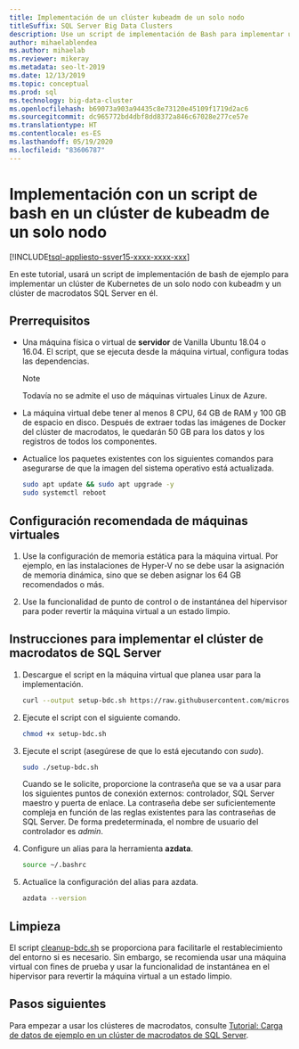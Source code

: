```yaml
---
title: Implementación de un clúster kubeadm de un solo nodo
titleSuffix: SQL Server Big Data Clusters
description: Use un script de implementación de Bash para implementar un clúster de macrodatos de SQL Server 2019 en un clúster de kubeadm de un solo nodo.
author: mihaelablendea
ms.author: mihaelab
ms.reviewer: mikeray
ms.metadata: seo-lt-2019
ms.date: 12/13/2019
ms.topic: conceptual
ms.prod: sql
ms.technology: big-data-cluster
ms.openlocfilehash: b69073a903a94435c8e73120e45109f1719d2ac6
ms.sourcegitcommit: dc965772bd4dbf8dd8372a846c67028e277ce57e
ms.translationtype: HT
ms.contentlocale: es-ES
ms.lasthandoff: 05/19/2020
ms.locfileid: "83606787"
---
```

# <a name="deploy-with-a-bash-script-to-a-single-node-kubeadm-cluster"></a>Implementación con un script de bash en un clúster de kubeadm de un solo nodo

[!INCLUDE[tsql-appliesto-ssver15-xxxx-xxxx-xxx](../includes/tsql-appliesto-ssver15-xxxx-xxxx-xxx.md)]

En este tutorial, usará un script de implementación de bash de ejemplo para implementar un clúster de Kubernetes de un solo nodo con kubeadm y un clúster de macrodatos SQL Server en él.

## <a name="prerequisites"></a>Prerrequisitos

- Una máquina física o virtual de **servidor** de Vanilla Ubuntu 18.04 o 16.04. El script, que se ejecuta desde la máquina virtual, configura todas las dependencias.

  > [!NOTE]
  > Todavía no se admite el uso de máquinas virtuales Linux de Azure.

- La máquina virtual debe tener al menos 8 CPU, 64 GB de RAM y 100 GB de espacio en disco. Después de extraer todas las imágenes de Docker del clúster de macrodatos, le quedarán 50 GB para los datos y los registros de todos los componentes.

- Actualice los paquetes existentes con los siguientes comandos para asegurarse de que la imagen del sistema operativo está actualizada.

   ``` bash
   sudo apt update && sudo apt upgrade -y
   sudo systemctl reboot
   ```

## <a name="recommended-virtual-machine-settings"></a>Configuración recomendada de máquinas virtuales

1. Use la configuración de memoria estática para la máquina virtual. Por ejemplo, en las instalaciones de Hyper-V no se debe usar la asignación de memoria dinámica, sino que se deben asignar los 64 GB recomendados o más.

1. Use la funcionalidad de punto de control o de instantánea del hipervisor para poder revertir la máquina virtual a un estado limpio.


## <a name="instructions-to-deploy-sql-server-big-data-cluster"></a>Instrucciones para implementar el clúster de macrodatos de SQL Server

1. Descargue el script en la máquina virtual que planea usar para la implementación.

   ```bash
   curl --output setup-bdc.sh https://raw.githubusercontent.com/microsoft/sql-server-samples/master/samples/features/sql-big-data-cluster/deployment/kubeadm/ubuntu-single-node-vm/setup-bdc.sh
   ```

2. Ejecute el script con el siguiente comando.

   ```bash
   chmod +x setup-bdc.sh
   ```

3. Ejecute el script (asegúrese de que lo está ejecutando con *sudo*).

   ```bash
   sudo ./setup-bdc.sh
   ```

   Cuando se le solicite, proporcione la contraseña que se va a usar para los siguientes puntos de conexión externos: controlador, SQL Server maestro y puerta de enlace. La contraseña debe ser suficientemente compleja en función de las reglas existentes para las contraseñas de SQL Server. De forma predeterminada, el nombre de usuario del controlador es *admin*.

4. Configure un alias para la herramienta **azdata**.

   ```bash
   source ~/.bashrc
   ```

5. Actualice la configuración del alias para azdata.

   ```bash
   azdata --version
   ```

## <a name="cleanup"></a>Limpieza

El script [cleanup-bdc.sh](https://raw.githubusercontent.com/microsoft/sql-server-samples/master/samples/features/sql-big-data-cluster/deployment/kubeadm/ubuntu-single-node-vm/cleanup-bdc.sh) se proporciona para facilitarle el restablecimiento del entorno si es necesario. Sin embargo, se recomienda usar una máquina virtual con fines de prueba y usar la funcionalidad de instantánea en el hipervisor para revertir la máquina virtual a un estado limpio.

## <a name="next-steps"></a>Pasos siguientes

Para empezar a usar los clústeres de macrodatos, consulte [Tutorial: Carga de datos de ejemplo en un clúster de macrodatos de SQL Server](tutorial-load-sample-data.md).
